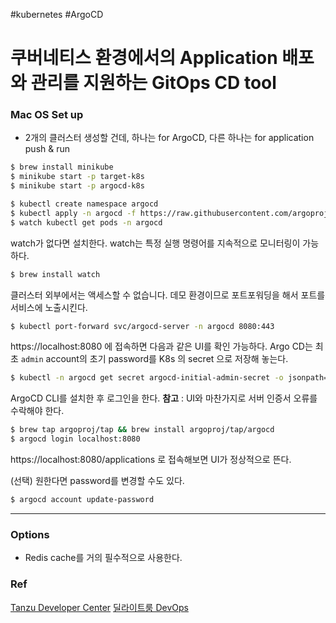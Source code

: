 #kubernetes #ArgoCD
# 쿠버네티스 환경에서의 Application 배포와 관리를 지원하는 GitOps CD tool

### Mac OS Set up
- 2개의 클러스터 생성할 건데, 하나는 for ArgoCD, 다른 하나는 for application push & run
```bash
$ brew install minikube
$ minikube start -p target-k8s
$ minikube start -p argocd-k8s

$ kubectl create namespace argocd
$ kubectl apply -n argocd -f https://raw.githubusercontent.com/argoproj/argo-cd/stable/manifests/install.yaml
$ watch kubectl get pods -n argocd
```
watch가 없다면 설치한다.
watch는 특정 실행 명령어를 지속적으로 모니터링이 가능하다.
```bash
$ brew install watch
```

클러스터 외부에서는 액세스할 수 없습니다. 데모 환경이므로 포트포워딩을 해서 포트를 서비스에 노출시킨다.
```bash
$ kubectl port-forward svc/argocd-server -n argocd 8080:443
```
https://localhost:8080 에 접속하면 다음과 같은 UI를 확인 가능하다.
Argo CD는 최초 `admin` account의 초기 password를 K8s 의 secret 으로 저장해 놓는다.
```bash
$ kubectl -n argocd get secret argocd-initial-admin-secret -o jsonpath="{.data.password}" | base64 -d; echo
```
ArgoCD CLI를 설치한 후 로그인을 한다.
**참고** : UI와 마찬가지로 서버 인증서 오류를 수락해야 한다.

```bash
$ brew tap argoproj/tap && brew install argoproj/tap/argocd
$ argocd login localhost:8080

```
https://localhost:8080/applications
로 접속해보면 UI가 정상적으로 뜬다.

(선택) 원한다면 password를 변경할 수도 있다.
```bash
$ argocd account update-password
```

---

### Options
- Redis cache를 거의 필수적으로 사용한다.

### Ref
[Tanzu Developer Center](https://tanzu.vmware.com/developer/guides/argocd-gs/)
[딜라이트룸 DevOps](https://medium.com/delightroom/%EB%94%9C%EB%9D%BC%EC%9D%B4%ED%8A%B8%EB%A3%B8-devops-1%ED%83%84-argo-cd-%EB%84%8C-%EB%AD%90%EB%8B%88-59f453ceb590)